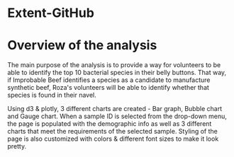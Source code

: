 # Extent-GitHub

# Overview of the analysis

The main purpose of the analysis is to provide a way for volunteers to be able to identify the top 10 bacterial species in their belly buttons. That way, if Improbable Beef identifies a species as a candidate to manufacture synthetic beef, Roza's volunteers will be able to identify whether that species is found in their navel.

Using d3 & plotly, 3 different charts are created - Bar graph, Bubble chart and Gauge chart. When a sample ID is selected from the drop-down menu, the page is populated with the demographic info as well as 3 different charts that meet the requirements of the selected sample. Styling of the page is also customized with colors & different font sizes to make it look pretty.
